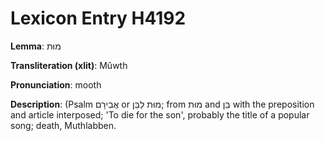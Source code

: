 # Lexicon Entry H4192

**Lemma**: מוּת

**Transliteration (xlit)**: Mûwth

**Pronunciation**: mooth

**Description**:
(Psalm אֲבִירָם or מוּת לַבֵּן; from מוּת and בֵּן with the preposition and article interposed; 'To die for the son', probably the title of a popular song; death, Muthlabben.
